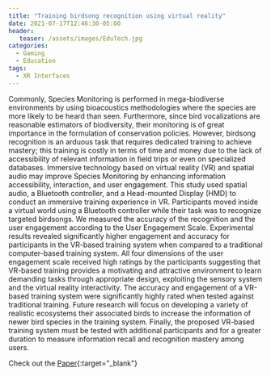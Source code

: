 ```yaml
---
title: "Training birdsong recognition using virtual reality"
date: 2021-07-17T12:46:30-05:00
header:
   teaser: /assets/images/EduTech.jpg
categories:
  - Gaming
  - Education
tags:
  - XR Interfaces
---
```


Commonly, Species Monitoring is performed in mega-biodiverse environments by using bioacoustics 
methodologies where the species are more likely to be heard than seen. Furthermore, since bird 
vocalizations are reasonable estimators of biodiversity, their monitoring is of great importance 
in the formulation of conservation policies. However, birdsong recognition is an arduous task that 
requires dedicated training to achieve mastery; this training is costly in terms of time and money 
due to the lack of accessibility of relevant information in field trips or even on specialized databases. 
Immersive technology based on virtual reality (VR) and spatial audio may improve Species Monitoring by 
enhancing information accessibility, interaction, and user engagement. This study used spatial audio, 
a Bluetooth controller, and a Head-mounted Display (HMD) to conduct an immersive training experience in VR. 
Participants moved inside a virtual world using a Bluetooth controller while their task was to recognize 
targeted birdsongs. We measured the accuracy of the recognition and the user engagement according to the 
User Engagement Scale. Experimental results revealed significantly higher engagement and accuracy for 
participants in the VR-based training system when compared to a traditional computer-based training system. 
All four dimensions of the user engagement scale received high ratings by the participants suggesting that 
VR-based training provides a motivating and attractive environment to learn demanding tasks through 
appropriate design, exploiting the sensory system and the virtual reality interactivity. 
The accuracy and engagement of a VR-based training system were significantly highly rated when tested 
against traditional training. Future research will focus on developing a variety of realistic ecosystems 
their associated birds to increase the information of newer bird species in the training system. 
Finally, the proposed VR-based training system must be tested with additional participants and for a 
greater duration to measure information recall and recognition mastery among users.

Check out the [Paper][URL]{:target="_blank"} 

[URL]: http://www.vr-ih.com/vrih/html/EN/10.3724/SP.J.2096-5796.21.00023

